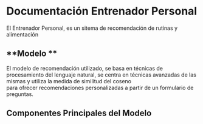 # Documentación Entrenador Personal
El Entrenador Personal, es un sitema de recomendación de rutinas y alimentación

## **Modelo **
El modelo de recomendación utilizado, se basa en técnicas de procesamiento del lenguaje natural, se centra en técnicas avanzadas de las mismas y utiliza la medida de similitud del coseno  
para ofrecer recomendaciones personalizadas a partir de un formulario de preguntas.

## **Componentes Principales del Modelo**


